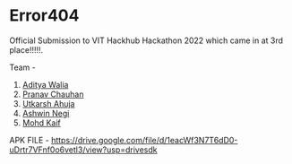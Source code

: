 # Error404
Official Submission to VIT Hackhub Hackathon 2022 which came in at 3rd place!!!!!.

Team - 
1) [Aditya Walia](https://github.com/Walia8416)
2) [Pranav Chauhan](https://github.com/PranavPC2003)
3) [Utkarsh Ahuja](https://github.com/https://github.com/UtkarshAhuja2003)
4) [Ashwin Negi](https://github.com/A5hw1nneg1)
5) [Mohd Kaif](https://github.com/kaif-stack)

APK FILE - https://drive.google.com/file/d/1eacWf3N7T6dD0-uDrtr7VFnf0o6vetl3/view?usp=drivesdk

